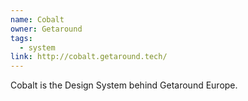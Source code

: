```yaml
---
name: Cobalt
owner: Getaround
tags:
  - system
link: http://cobalt.getaround.tech/
---
```


Cobalt is the Design System behind Getaround Europe.